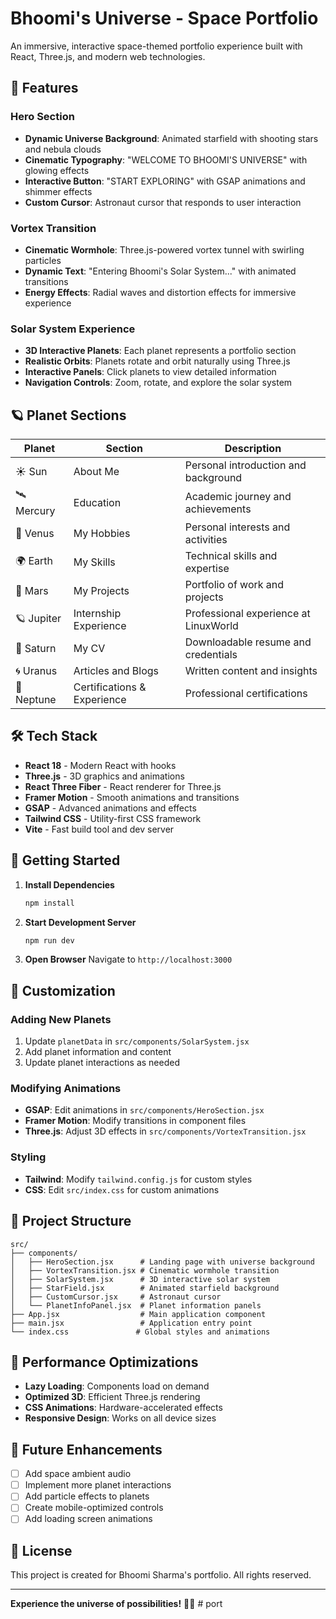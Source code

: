 # Bhoomi's Universe - Space Portfolio

An immersive, interactive space-themed portfolio experience built with React, Three.js, and modern web technologies.

## 🌟 Features

### Hero Section
- **Dynamic Universe Background**: Animated starfield with shooting stars and nebula clouds
- **Cinematic Typography**: "WELCOME TO BHOOMI'S UNIVERSE" with glowing effects
- **Interactive Button**: "START EXPLORING" with GSAP animations and shimmer effects
- **Custom Cursor**: Astronaut cursor that responds to user interaction

### Vortex Transition
- **Cinematic Wormhole**: Three.js-powered vortex tunnel with swirling particles
- **Dynamic Text**: "Entering Bhoomi's Solar System..." with animated transitions
- **Energy Effects**: Radial waves and distortion effects for immersive experience

### Solar System Experience
- **3D Interactive Planets**: Each planet represents a portfolio section
- **Realistic Orbits**: Planets rotate and orbit naturally using Three.js
- **Interactive Panels**: Click planets to view detailed information
- **Navigation Controls**: Zoom, rotate, and explore the solar system

## 🪐 Planet Sections

| Planet | Section | Description |
|--------|---------|-------------|
| ☀️ Sun | About Me | Personal introduction and background |
| 🛰️ Mercury | Education | Academic journey and achievements |
| 🌋 Venus | My Hobbies | Personal interests and activities |
| 🌍 Earth | My Skills | Technical skills and expertise |
| 🔴 Mars | My Projects | Portfolio of work and projects |
| 🪐 Jupiter | Internship Experience | Professional experience at LinuxWorld |
| 💫 Saturn | My CV | Downloadable resume and credentials |
| 🌀 Uranus | Articles and Blogs | Written content and insights |
| 🌊 Neptune | Certifications & Experience | Professional certifications |

## 🛠️ Tech Stack

- **React 18** - Modern React with hooks
- **Three.js** - 3D graphics and animations
- **React Three Fiber** - React renderer for Three.js
- **Framer Motion** - Smooth animations and transitions
- **GSAP** - Advanced animations and effects
- **Tailwind CSS** - Utility-first CSS framework
- **Vite** - Fast build tool and dev server

## 🚀 Getting Started

1. **Install Dependencies**
   ```bash
   npm install
   ```

2. **Start Development Server**
   ```bash
   npm run dev
   ```

3. **Open Browser**
   Navigate to `http://localhost:3000`

## 🎨 Customization

### Adding New Planets
1. Update `planetData` in `src/components/SolarSystem.jsx`
2. Add planet information and content
3. Update planet interactions as needed

### Modifying Animations
- **GSAP**: Edit animations in `src/components/HeroSection.jsx`
- **Framer Motion**: Modify transitions in component files
- **Three.js**: Adjust 3D effects in `src/components/VortexTransition.jsx`

### Styling
- **Tailwind**: Modify `tailwind.config.js` for custom styles
- **CSS**: Edit `src/index.css` for custom animations

## 📁 Project Structure

```
src/
├── components/
│   ├── HeroSection.jsx      # Landing page with universe background
│   ├── VortexTransition.jsx # Cinematic wormhole transition
│   ├── SolarSystem.jsx      # 3D interactive solar system
│   ├── StarField.jsx        # Animated starfield background
│   ├── CustomCursor.jsx     # Astronaut cursor
│   └── PlanetInfoPanel.jsx  # Planet information panels
├── App.jsx                  # Main application component
├── main.jsx                 # Application entry point
└── index.css               # Global styles and animations
```

## 🎯 Performance Optimizations

- **Lazy Loading**: Components load on demand
- **Optimized 3D**: Efficient Three.js rendering
- **CSS Animations**: Hardware-accelerated effects
- **Responsive Design**: Works on all device sizes

## 🌟 Future Enhancements

- [ ] Add space ambient audio
- [ ] Implement more planet interactions
- [ ] Add particle effects to planets
- [ ] Create mobile-optimized controls
- [ ] Add loading screen animations

## 📝 License

This project is created for Bhoomi Sharma's portfolio. All rights reserved.

---

**Experience the universe of possibilities!** 🚀✨ # port
